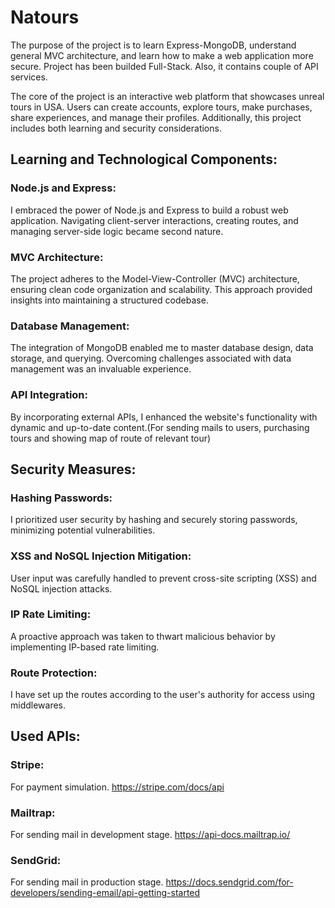 # Natours

The purpose of the project is to learn Express-MongoDB, understand general MVC architecture, and learn how to make a web application more secure. Project has been builded Full-Stack. Also, it contains couple of API services.

The core of the project is an interactive web platform that showcases unreal tours in USA. Users can create accounts, explore tours, make purchases, share experiences, and manage their profiles. Additionally, this project includes both learning and security considerations.

## Learning and Technological Components:

### Node.js and Express: 
I embraced the power of Node.js and Express to build a robust web application. Navigating client-server interactions, creating routes, and managing server-side logic became second nature.

### MVC Architecture: 
The project adheres to the Model-View-Controller (MVC) architecture, ensuring clean code organization and scalability. This approach provided insights into maintaining a structured codebase.

### Database Management: 
The integration of MongoDB enabled me to master database design, data storage, and querying. Overcoming challenges associated with data management was an invaluable experience.

### API Integration: 
By incorporating external APIs, I enhanced the website's functionality with dynamic and up-to-date content.(For sending mails to users, purchasing tours and showing map of route of relevant tour)

## Security Measures:

### Hashing Passwords: 
I prioritized user security by hashing and securely storing passwords, minimizing potential vulnerabilities.

### XSS and NoSQL Injection Mitigation: 
User input was carefully handled to prevent cross-site scripting (XSS) and NoSQL injection attacks.

### IP Rate Limiting: 
A proactive approach was taken to thwart malicious behavior by implementing IP-based rate limiting.

### Route Protection: 
I have set up the routes according to the user's authority for access using middlewares.

## Used APIs:
### Stripe:
For payment simulation.
https://stripe.com/docs/api

### Mailtrap:
For sending mail in development stage.
https://api-docs.mailtrap.io/

### SendGrid:
For sending mail in production stage.
https://docs.sendgrid.com/for-developers/sending-email/api-getting-started

